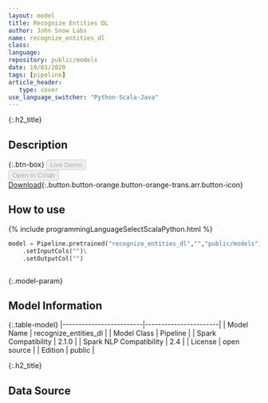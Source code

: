 ```yaml
---
layout: model
title: Recognize Entities DL
author: John Snow Labs
name: recognize_entities_dl
class: 
language: 
repository: public/models
date: 19/03/2020
tags: [pipeline]
article_header:
   type: cover
use_language_switcher: "Python-Scala-Java"
---
```


{:.h2_title}
## Description 




{:.btn-box}
<button class="button button-orange" disabled>Live Demo</button><br/><button class="button button-orange" disabled>Open in Colab</button><br/>[Download](https://s3.amazonaws.com/auxdata.johnsnowlabs.com/public/models/recognize_entities_dl_en_2.1.0_2.4_1584626752821.zip){:.button.button-orange.button-orange-trans.arr.button-icon}<br/>

## How to use 
<div class="tabs-box" markdown="1">

{% include programmingLanguageSelectScalaPython.html %}

```python
model = Pipeline.pretrained("recognize_entities_dl","","public/models")\
	.setInputCols("")\
	.setOutputCol("")
```

```scala

```
</div>



{:.model-param}
## Model Information

{:.table-model}
|-------------------------|-----------------------|
| Model Name              | recognize_entities_dl |
| Model Class             | Pipeline              |
| Spark Compatibility     | 2.1.0                 |
| Spark NLP Compatibility | 2.4                   |
| License                 | open source           |
| Edition                 | public                |




{:.h2_title}
## Data Source



